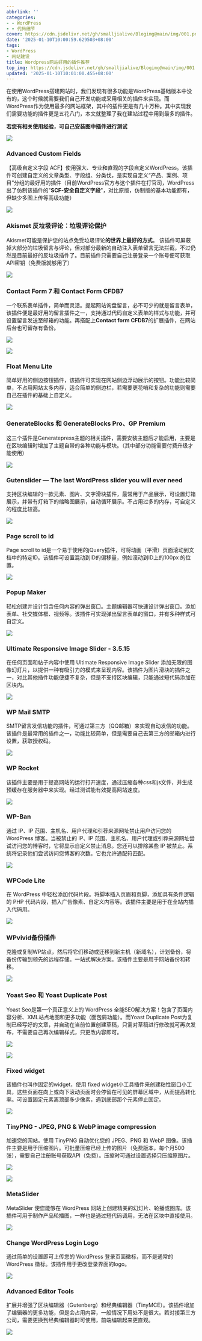 ```yaml
---
abbrlink: ''
categories:
- - WordPress
- - 代码细节
cover: https://cdn.jsdelivr.net/gh/smalljialive/Blogimg@main/img/001.png
date: '2025-01-10T10:00:59.629503+08:00'
tags:
- WordPress
- 网站建设
title: Wordpress网站好用的插件推荐
top_img: https://cdn.jsdelivr.net/gh/smalljialive/Blogimg@main/img/001.png
updated: '2025-01-10T10:01:00.455+08:00'
---
```

在使用WordPress搭建网站时，我们发现有很多功能是WordPress基础版本中没有的，这个时候就需要我们自己开发功能或采用相关的插件来实现。而WordPress作为使用最多的网站框架，其中的插件更是有几十万种。其中实现我们需要功能的插件更是五花八门，本文就整理了我在建站过程中用到最多的插件。

**若您有相关使用经验，可自己安装图中插件进行测试**

![](https://cdn.jsdelivr.net/gh/smalljialive/Blogimg@main/img/001.png)

### **Advanced Custom Fields**

【高级自定义字段 ACF】使用强大、专业和直观的字段自定义WordPress。该插件可创建自定义的文章类型、字段组、分类伐，是实现自定义“产品、案例、项目”分组的最好用的插件（目前WordPress官方与这个插件在打官司，WordPress出了仿制该插件的"**SCF-安全自定义字段**"，对比原版，仿制版的基本功能都有，但缺少多图上传等高级功能）

![](https://cdn.jsdelivr.net/gh/smalljialive/Blogimg@main/img/002.png)

### **Akismet 反垃圾评论：垃圾评论保护**

Akismet可能是保护您的站点免受垃圾评论**的世界上最好的方式**。 该插件可屏蔽掉大部分的垃圾留言与评论，但对部分最新的自动注入表单留言无法拦截，不过仍然是目前最好的反垃圾插件了。目前插件只需要自己注册登录一个账号便可获取API密钥（免费版就够用了）

![](https://cdn.jsdelivr.net/gh/smalljialive/Blogimg@main/img/003.png)

### **Contact Form 7** 和 **Contact Form CFDB7**

一个联系表单插件，简单而灵活。提起网站询盘留言，必不可少的就是留言表单，该插件便是最好用的留言插件之一，支持通过代码自定义表单的样式与功能，并可设置留言发送至邮箱的功能。再搭配上**Contact form CFDB7**的扩展插件，在网站后台也可留存有备份。

![](https://cdn.jsdelivr.net/gh/smalljialive/Blogimg@main/img/004.png)

![](https://cdn.jsdelivr.net/gh/smalljialive/Blogimg@main/img/005.png)

### **Float Menu Lite**

简单好用的侧边按钮插件，该插件可实现在网站侧边浮动展示的按钮。功能比较简单，不占用网站太多内存，适合简单的侧边栏，若需要更花哨和复杂的功能则需要自己在插件的基础上自定义。

![](https://cdn.jsdelivr.net/gh/smalljialive/Blogimg@main/img/006.png)

### **GenerateBlocks** 和 **GenerateBlocks Pro**、**GP Premium**

这三个插件是Generatepress主题的相关插件，需要安装主题后才能启用，主要是在区块编辑时增加了主题自带的各种功能与模块。（其中部分功能需要付费升级才能使用）

![](https://cdn.jsdelivr.net/gh/smalljialive/Blogimg@main/img/007.png)

### **Gutenslider — The last WordPress slider you will ever need**

支持区块编辑的一款元素、图片、文字滑块插件，最常用于产品展示，可设置灯箱展示，并带有灯箱下的缩略图展示，自动循环展示。不占用过多的内存，可自定义的程度比较高。

![](https://cdn.jsdelivr.net/gh/smalljialive/Blogimg@main/img/008.png)

### **Page scroll to id**

Page scroll to id是一个易于使用的jQuery插件，可将动画（平滑）页面滚动到文档中的特定ID。该插件可设置混动到ID的偏移量，例如滚动到ID上的100px 的位置。

![](https://cdn.jsdelivr.net/gh/smalljialive/Blogimg@main/img/009.png)

### **Popup Maker**

轻松创建并设计包含任何内容的弹出窗口。主题编辑器可快速设计弹出窗口。添加表单、社交媒体框、视频等。该插件可实现弹出留言表单的窗口，并有多种样式可自定义。

![](https://cdn.jsdelivr.net/gh/smalljialive/Blogimg@main/img/010.png)

### **Ultimate Responsive Image Slider - 3.5.15**

在任何页面和帖子内容中使用 Ultimate Responsive Image Slider 添加无限的图像幻灯片，以提供一种有吸引力的模式来呈现内容。该插件为图片滑块的插件之一，对比其他插件功能便捷不复杂，但是不支持区块编辑，只能通过短代码添加在区块内。

![](https://cdn.jsdelivr.net/gh/smalljialive/Blogimg@main/img/011.png)

### **WP Mail SMTP**

SMTP留言发信功能的插件，可通过第三方（QQ邮箱）来实现自动发信的功能。该插件是最常用的插件之一，功能比较简单，但是需要自己去第三方的邮箱内进行设置，获取授权码。

![](https://cdn.jsdelivr.net/gh/smalljialive/Blogimg@main/img/012.png)

### **WP Rocket**

该插件主要是用于提高网站的运行打开速度，通过压缩各种css和js文件，并生成预缓存在服务器中来实现。经过测试能有效提高网站速度。

![](https://cdn.jsdelivr.net/gh/smalljialive/Blogimg@main/img/013.png)

### **WP-Ban**

通过 IP、IP 范围、主机名、用户代理和引荐来源网址禁止用户访问您的 WordPress 博客。当被禁止的 IP、IP 范围、主机名、用户代理或引荐来源网址尝试访问您的博客时，它将显示自定义禁止消息。您还可以排除某些 IP 被禁止。系统将记录他们尝试访问您博客的次数。它也允许通配符匹配。

![](https://cdn.jsdelivr.net/gh/smalljialive/Blogimg@main/img/014.png)

### **WPCode Lite**

在 WordPress 中轻松添加代码片段。将脚本插入页眉和页脚，添加具有条件逻辑的 PHP 代码片段，插入广告像素、自定义内容等。该插件主要是用于在全站内插入代码用。

![](https://cdn.jsdelivr.net/gh/smalljialive/Blogimg@main/img/015.png)

### **WPvivid备份插件**

克隆或复制WP站点，然后将它们移动或迁移到新主机（新域名），计划备份，将备份传输到领先的远程存储。一站式解决方案。该插件主要是用于网站备份和转移。

![](https://cdn.jsdelivr.net/gh/smalljialive/Blogimg@main/img/016.png)

### **Yoast Seo** 和 **Yoast Duplicate Post**

Yoast Seo是第一个真正意义上的 WordPress 全能SEO解决方案！包含了页面内容分析、XML站点地图和更多功能（面包屑功能）。而Yoast Duplicate Post为复制已经写好的文章，并自动在当前位置创建草稿，只需对草稿进行修改就可再次发布，不需要自己再次编辑样式，只更改内容即可。

![](https://cdn.jsdelivr.net/gh/smalljialive/Blogimg@main/img/017.png)

![](https://cdn.jsdelivr.net/gh/smalljialive/Blogimg@main/img/018.png)

### Fixed widget

该插件也叫作固定的widget，使用 fixed widget小工具插件来创建粘性窗口小工具，这些页面在向上或向下滚动页面时会停留在可见的屏幕区域中，从而提高转化率。可设置固定元素离顶部多少像素，遇到底部那个元素停止固定。

![](https://cdn.jsdelivr.net/gh/smalljialive/Blogimg@main/img/019.png)

### **TinyPNG - JPEG, PNG & WebP image compression**

加速您的网站。使用 TinyPNG 自动优化您的 JPEG、PNG 和 WebP 图像。该插件主要是用于压缩图片。可批量压缩已经上传的图片（免费版本，每个月500张），需要自己注册账号获取API（免费）。压缩时可通过设置选择只压缩原图片。

![](https://cdn.jsdelivr.net/gh/smalljialive/Blogimg@main/img/020.png)

![](https://cdn.jsdelivr.net/gh/smalljialive/Blogimg@main/img/021.png)

### **MetaSlider**

MetaSlider 使您能够在 WordPress 网站上创建精美的幻灯片、轮播或图库。该插件可用于制作产品轮播图，一样也是通过短代码调用，无法在区块中直接使用。

![](https://cdn.jsdelivr.net/gh/smalljialive/Blogimg@main/img/022.png)

### **Change WordPress Login Logo**

通过简单的设置即可上传您的 WordPress 登录页面徽标，而不是通常的 WordPress 徽标。该插件用于更改登录界面的logo。

![](https://cdn.jsdelivr.net/gh/smalljialive/Blogimg@main/img/023.png)

### **Advanced Editor Tools**

扩展并增强了区块编辑器（Gutenberg）和经典编辑器（TinyMCE）。该插件增加了编辑器的更多功能，但是会占用内容，一般情况下用处不是很大。若对接第三方公司，需要更换到经典编辑器时可使用，前端编辑起来更直观。

![](https://cdn.jsdelivr.net/gh/smalljialive/Blogimg@main/img/024.png)
